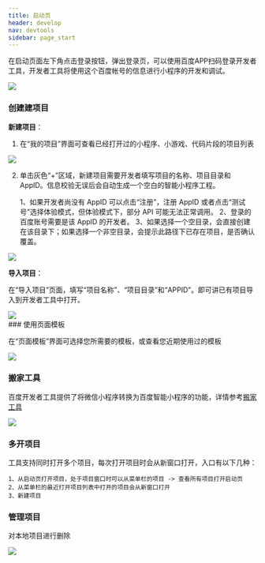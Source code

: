 ```yaml
---
title: 启动页
header: develop
nav: devtools
sidebar: page_start   
---
```

 

在启动页面左下角点击登录按钮，弹出登录页，可以使用百度APP扫码登录开发者工具，开发者工具将使用这个百度帐号的信息进行小程序的开发和调试。

<div class="m-doc-custom-examples">
	<div class="m-doc-custom-examples-correct">
 		<img src="https://b.bdstatic.com/searchbox/icms/searchbox/img/%E5%B7%A5%E5%85%B701091.png">
	</div>
</div>

 


### 创建建项目

**新建项目**：

1. 在“我的项目”界面可查看已经打开过的小程序、小游戏、代码片段的项目列表

<div class="m-doc-custom-examples">
	<div class="m-doc-custom-examples-correct">
 		<img src="https://b.bdstatic.com/searchbox/icms/searchbox/img/%E5%B7%A5%E5%85%B701092.png">
	</div>
</div>

 

2. 单击灰色“+”区域，新建项目需要开发者填写项目的名称、项目目录和 AppID。信息校验无误后会自动生成一个空白的智能小程序工程。


    1、如果开发者尚没有 AppID 可以点击“注册”，注册 AppID 或者点击“测试号”选择体验模式，但体验模式下，部分 API 可能无法正常调用。
    2、登录的百度账号需要是该 AppID 的开发者。
    3、如果选择一个空目录，会直接创建在该目录下；如果选择一个非空目录，会提示此路径下已存在项目，是否确认覆盖。

<div class="m-doc-custom-examples">
	<div class="m-doc-custom-examples-correct">
 		<img src="https://b.bdstatic.com/searchbox/icms/searchbox/img/%E5%B7%A5%E5%85%B701094.png">
	</div>
</div>

**导入项目**： 

在“导入项目”页面，填写“项目名称”、“项目目录”和“APPID”。即可讲已有项目导入到开发者工具中打开。
<div class="m-doc-custom-examples">
	<div class="m-doc-custom-examples-correct">
 		<img src="https://b.bdstatic.com/searchbox/icms/searchbox/img/%E5%B7%A5%E5%85%B701095.png">
	</div>
</div>
### 使用页面模板
 

 
在“页面模板”界面可选择您所需要的模板，或查看您近期使用过的模板
<div class="m-doc-custom-examples">
	<div class="m-doc-custom-examples-correct">
 		<img src="https://b.bdstatic.com/searchbox/icms/searchbox/img/%E5%B7%A5%E5%85%B701093.png">
	</div>
</div>

### 搬家工具

百度开发者工具提供了将微信小程序转换为百度智能小程序的功能，详情参考[搬家工具](https://smartprogram.baidu.com/docs/develop/tutorial/move/)

<div class="m-doc-custom-examples">
	<div class="m-doc-custom-examples-correct">
 		<img src="https://b.bdstatic.com/searchbox/icms/searchbox/img/%E5%B7%A5%E5%85%B701096.png">
	</div>
</div>

### 多开项目
工具支持同时打开多个项目，每次打开项目时会从新窗口打开，入口有以下几种：

    1、从启动页打开项目，处于项目窗口时可以从菜单栏的项目 -> 查看所有项目打开启动页
    2、从菜单栏的最近打开项目列表中打开的项目会从新窗口打开
    3、新建项目

### 管理项目
对本地项目进行删除

<div class="m-doc-custom-examples">
	<div class="m-doc-custom-examples-correct">
 		<img src="https://b.bdstatic.com/searchbox/icms/searchbox/img/%E5%B7%A5%E5%85%B701097.png">
	</div>
</div>

